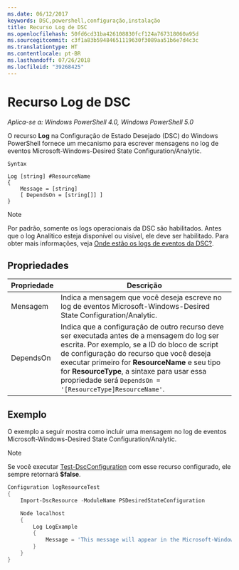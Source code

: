 ```yaml
---
ms.date: 06/12/2017
keywords: DSC,powershell,configuração,instalação
title: Recurso Log de DSC
ms.openlocfilehash: 50fd6cd31ba426108830fcf124a767318060a95d
ms.sourcegitcommit: c3f1a83b59484651119630f3089aa51b6e7d4c3c
ms.translationtype: HT
ms.contentlocale: pt-BR
ms.lasthandoff: 07/26/2018
ms.locfileid: "39268425"
---
```

# <a name="dsc-log-resource"></a>Recurso Log de DSC

_Aplica-se a: Windows PowerShell 4.0, Windows PowerShell 5.0_

O recurso __Log__ na Configuração de Estado Desejado (DSC) do Windows PowerShell fornece um mecanismo para escrever mensagens no log de eventos Microsoft-Windows-Desired State Configuration/Analytic.

```
Syntax

Log [string] #ResourceName
{
    Message = [string]
    [ DependsOn = [string[]] ]
}
```

> [!NOTE]
> Por padrão, somente os logs operacionais da DSC são habilitados. Antes que o log Analítico esteja disponível ou visível, ele deve ser habilitado. Para obter mais informações, veja [Onde estão os logs de eventos da DSC?](troubleshooting.md#where-are-dsc-event-logs).

## <a name="properties"></a>Propriedades

| Propriedade | Descrição |
| --- | --- |
| Mensagem| Indica a mensagem que você deseja escreve no log de eventos Microsoft-Windows-Desired State Configuration/Analytic.|
| DependsOn | Indica que a configuração de outro recurso deve ser executada antes de a mensagem do log ser escrita. Por exemplo, se a ID do bloco de script de configuração do recurso que você deseja executar primeiro for **ResourceName** e seu tipo for **ResourceType**, a sintaxe para usar essa propriedade será `DependsOn = '[ResourceType]ResourceName'`.|

## <a name="example"></a>Exemplo

O exemplo a seguir mostra como incluir uma mensagem no log de eventos Microsoft-Windows-Desired State Configuration/Analytic.

> [!NOTE]
> Se você executar [Test-DscConfiguration](https://technet.microsoft.com/en-us/library/dn407382.aspx) com esse recurso configurado, ele sempre retornará **$false**.

```powershell
Configuration logResourceTest
{
    Import-DscResource -ModuleName PSDesiredStateConfiguration

    Node localhost
    {
        Log LogExample
        {
            Message = 'This message will appear in the Microsoft-Windows-Desired State Configuration/Analytic event log.'
        }
    }
}
```